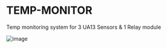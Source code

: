 # TEMP-MONITOR

Temp monitoring system for 3 UA13 Sensors & 1 Relay module  
  
  
![image](https://user-images.githubusercontent.com/69594423/174300974-4b043fda-891f-4971-9650-3b4bc42d693a.png)
